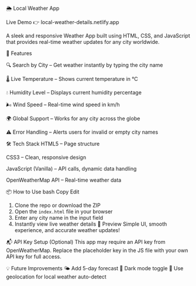 🌦️ Local Weather App

Live Demo 👉 local-weather-details.netlify.app

A sleek and responsive Weather App built using HTML, CSS, and JavaScript that provides real-time weather updates for any city worldwide.

🚀 Features

🔍 Search by City – Get weather instantly by typing the city name

🌡️ Live Temperature – Shows current temperature in °C

💧 Humidity Level – Displays current humidity percentage

🌬️ Wind Speed – Real-time wind speed in km/h

🌍 Global Support – Works for any city across the globe

⚠️ Error Handling – Alerts users for invalid or empty city names

🛠️ Tech Stack
HTML5 – Page structure

CSS3 – Clean, responsive design

JavaScript (Vanilla) – API calls, dynamic data handling

OpenWeatherMap API – Real-time weather data

📦 How to Use
bash
Copy
Edit
1. Clone the repo or download the ZIP
2. Open the `index.html` file in your browser
3. Enter any city name in the input field
4. Instantly view live weather details
📸 Preview
Simple UI, smooth experience, and accurate weather updates!

📬 API Key Setup (Optional)
This app may require an API key from OpenWeatherMap.
Replace the placeholder key in the JS file with your own API key for full access.

💡 Future Improvements
🌤️ Add 5-day forecast
🎨 Dark mode toggle
📍 Use geolocation for local weather auto-detect
